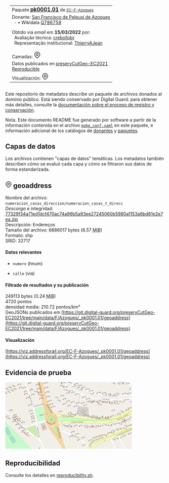 <aside>
<table align="right" style="padding: 1em">
<tr><td>Paquete <a target="_git" title="Enlace canónico a git para este paquete." href="https://git.digital-guard.org/preserv-EC/blob/main/data/F/Azogues/_pk0001.01"><big><b>pk0001.01</b></big></a> de <small><a target="_afacodes" title="Jurisdicción" href="https://afa.codes/EC-F-Azogues">EC-F-Azogues</a></small>
</td></tr>
<tr><td>
Donante: <a rel="external" target="_doador" href="https://www.azogues.gob.ec">San Francisco de Peleusí de Azogues</a>
<br/>&nbsp; <small>- </small> • Wikidata <a rel="external" target="_doador" title="Enlace del descriptor Wikidata del donante" href="https://www.wikidata.org/wiki/Q786758">Q786758</a></small><br/>

Obtido via <i>email</i> em <b>15/03/2022</b> por:
<br/>&nbsp; Avaliação técnica: <a rel="external" target="_gitPerson" title="Usuario de Git" href="https://github.com/crebollobr">crebollobr</a>
<br/>&nbsp; Representação institucional: <a rel="external" target="_gitPerson" title="Usuario de" href="https://github.com/ThierryAJean">ThierryAJean</a><br/>
</td></tr>
<tr><td>Camadas: <a title="geoaddress" href="#-geoaddress"><img src="https://raw.githubusercontent.com/digital-guard/preserv/main/docs/assets/layerIcon-geoaddress.png" alt="geoaddress" width="20"/></a> </td></tr>
<tr><td>Datos publicados en <a href="https://git.digital-guard.org/preservCutGeo-EC2021/tree/main/data/F/Azogues/_pk0001.01">preservCutGeo-EC2021</a><br/><a href="#reproducibilidad">Reproducible</a></td></tr>
<tr><td>Visualización: <a title="geoaddress" href="https://viz.addressforall.org/EC-F-Azogues/_pk0001.01/geoaddress"><img src="https://raw.githubusercontent.com/digital-guard/preserv/main/docs/assets/layerIcon-geoaddress.png" alt="geoaddress" width="20"/></a> </td></tr>
</table>
</aside>

<section>

Este repositorio de metadatos describe un paquete de archivos donados al dominio público. Está siendo conservado por Digital Guard: para obtener más detalles, consulte la [documentación sobre el proceso de registro y conservación](https://wiki.addressforall.org/doc/Documentação_Digital-guard).

Nota. Este documento README fue generado por software a partir de la información contenida en el archivo [`make_conf.yaml`](https://git.digital-guard.org/preserv-EC/blob/main/data/F/Azogues/_pk0001.01/make_conf.yaml) en este paquete, e información adicional de los catálogos de [donantes](https://git.digital-guard.org/preserv-BR/blob/main/data/donor.csv) y [paquetes](https://git.digital-guard.org/preserv-BR/blob/main/data/donatedPack.csv).

# Capas de datos

Los archivos contienen "capas de datos" temáticas. Los metadatos también describen cómo se evaluó cada capa y cómo se filtraron sus datos de forma estandarizada.

## <img src="https://raw.githubusercontent.com/digital-guard/preserv/main/docs/assets/layerIcon-geoaddress.png" alt="geoaddress" width="20"/> geoaddress

Nombre del archivo: `numeracion_casas_direccion/numeracion_casas_t_direcc`<br/>*Descarga* e integridad: [77329f34a71ed1dcf470ac74a96b5a93ee27245060b5980a1153a6bd81e2e7ea.zip](http://dl.digital-guard.org/77329f34a71ed1dcf470ac74a96b5a93ee27245060b5980a1153a6bd81e2e7ea.zip)<br/>Descripción: Endereços<br/>Tamaño del archivo: 6886017 bytes (6.57 <abbr title="mebibyte">MiB</abbr>)<br/>Formato: shp<br/>SRID: 32717

#### Datos relevantes
* `numero` (hnum)

* `calle` (via)

#### Filtrado de resultados y su publicación
249113 bytes (0.24 <abbr title="mebibyte">MiB</abbr>)<br/>4720 pontos<br/>densidad media: 210.72 pontos/km²<br/>GeoJSONs publicados em [https://git.digital-guard.org/preservCutGeo-EC2021/tree/main/data/F/Azogues/_pk0001.01/geoaddress](https://git.digital-guard.org/preservCutGeo-EC2021/tree/main/data/F/Azogues/_pk0001.01/geoaddress)

#### Visualización
[https://viz.addressforall.org/EC-F-Azogues/_pk0001.01/geoaddress](https://viz.addressforall.org/EC-F-Azogues/_pk0001.01/geoaddress)

# Evidencia de prueba
<img src="qgis.png" width="400"/>

</section>
<section>

# Reproducibilidad

Consulte los detalles en [reproducibility.sh](https://git.digital-guard.org/preserv-EC/blob/main/data/F/Azogues/_pk0001.01/reproducibility.sh).

</section>

